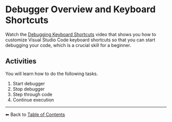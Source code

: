 # Debugger Overview and Keyboard Shortcuts

Watch the [Debugging Keyboard Shortcuts](https://watch.screencastify.com/v/HBJhwo3JlAaLrD7xhfvw) video that shows you how to customize Visual Studio Code keyboard shortcuts so that you can start debugging your code, which is a crucial skill for a beginner.

## Activities

You will learn how to do the following tasks.

1. Start debugger
1. Stop debugger
1. Step through code
1. Continue execution

---
⬅ Back to [Table of Contents](../README.md)
